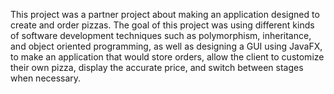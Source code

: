 This project was a partner project about making an application designed to create and order pizzas. The goal of this project was using different kinds of software 
development techniques such as polymorphism, inheritance, and object oriented programming, as well as designing a GUI using JavaFX, to make an application that 
would store orders, allow the client to customize their own pizza, display the accurate price, and switch between stages when necessary.
